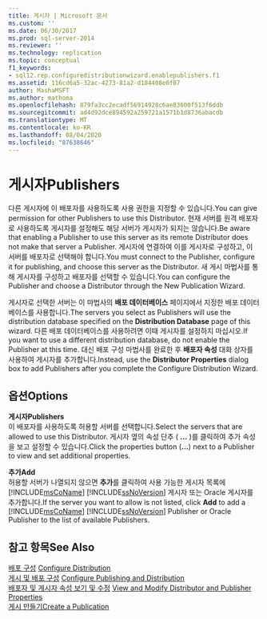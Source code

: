 ```yaml
---
title: 게시자 | Microsoft 문서
ms.custom: ''
ms.date: 06/30/2017
ms.prod: sql-server-2014
ms.reviewer: ''
ms.technology: replication
ms.topic: conceptual
f1_keywords:
- sql12.rep.configuredistributionwizard.enablepublishers.f1
ms.assetid: 116cd6a5-32ac-4273-81a2-d184408e0f07
author: MashaMSFT
ms.author: mathoma
ms.openlocfilehash: 879fa3cc2ecadf56914928c6ae83600f513f6ddb
ms.sourcegitcommit: ad4d92dce894592a259721a1571b1d8736abacdb
ms.translationtype: MT
ms.contentlocale: ko-KR
ms.lasthandoff: 08/04/2020
ms.locfileid: "87638646"
---
```

# <a name="publishers"></a><span data-ttu-id="7062b-102">게시자</span><span class="sxs-lookup"><span data-stu-id="7062b-102">Publishers</span></span>
  <span data-ttu-id="7062b-103">다른 게시자에 이 배포자를 사용하도록 사용 권한을 지정할 수 있습니다.</span><span class="sxs-lookup"><span data-stu-id="7062b-103">You can give permission for other Publishers to use this Distributor.</span></span> <span data-ttu-id="7062b-104">현재 서버를 원격 배포자로 사용하도록 게시자를 설정해도 해당 서버가 게시자가 되지는 않습니다.</span><span class="sxs-lookup"><span data-stu-id="7062b-104">Be aware that enabling a Publisher to use this server as its remote Distributor does not make that server a Publisher.</span></span> <span data-ttu-id="7062b-105">게시자에 연결하여 이를 게시자로 구성하고, 이 서버를 배포자로 선택해야 합니다.</span><span class="sxs-lookup"><span data-stu-id="7062b-105">You must connect to the Publisher, configure it for publishing, and choose this server as the Distributor.</span></span> <span data-ttu-id="7062b-106">새 게시 마법사를 통해 게시자를 구성하고 배포자를 선택할 수 있습니다.</span><span class="sxs-lookup"><span data-stu-id="7062b-106">You can configure the Publisher and choose a Distributor through the New Publication Wizard.</span></span>  
  
 <span data-ttu-id="7062b-107">게시자로 선택한 서버는 이 마법사의 **배포 데이터베이스** 페이지에서 지정한 배포 데이터베이스를 사용합니다.</span><span class="sxs-lookup"><span data-stu-id="7062b-107">The servers you select as Publishers will use the distribution database specified on the **Distribution Database** page of this wizard.</span></span> <span data-ttu-id="7062b-108">다른 배포 데이터베이스를 사용하려면 이때 게시자를 설정하지 마십시오.</span><span class="sxs-lookup"><span data-stu-id="7062b-108">If you want to use a different distribution database, do not enable the Publisher at this time.</span></span> <span data-ttu-id="7062b-109">대신 배포 구성 마법사를 완료한 후 **배포자 속성** 대화 상자를 사용하여 게시자를 추가합니다.</span><span class="sxs-lookup"><span data-stu-id="7062b-109">Instead, use the **Distributor Properties** dialog box to add Publishers after you complete the Configure Distribution Wizard.</span></span>  
  
## <a name="options"></a><span data-ttu-id="7062b-110">옵션</span><span class="sxs-lookup"><span data-stu-id="7062b-110">Options</span></span>  
 <span data-ttu-id="7062b-111">**게시자**</span><span class="sxs-lookup"><span data-stu-id="7062b-111">**Publishers**</span></span>  
 <span data-ttu-id="7062b-112">이 배포자를 사용하도록 허용할 서버를 선택합니다.</span><span class="sxs-lookup"><span data-stu-id="7062b-112">Select the servers that are allowed to use this Distributor.</span></span> <span data-ttu-id="7062b-113">게시자 옆의 속성 단추 ( **...** )를 클릭하여 추가 속성을 보고 설정할 수 있습니다.</span><span class="sxs-lookup"><span data-stu-id="7062b-113">Click the properties button (**...**) next to a Publisher to view and set additional properties.</span></span>  
  
 <span data-ttu-id="7062b-114">**추가**</span><span class="sxs-lookup"><span data-stu-id="7062b-114">**Add**</span></span>  
 <span data-ttu-id="7062b-115">허용할 서버가 나열되지 않으면 **추가**를 클릭하여 사용 가능한 게시자 목록에 [!INCLUDE[msCoName](../../includes/msconame-md.md)] [!INCLUDE[ssNoVersion](../../includes/ssnoversion-md.md)] 게시자 또는 Oracle 게시자를 추가합니다.</span><span class="sxs-lookup"><span data-stu-id="7062b-115">If the server you want to allow is not listed, click **Add** to add a [!INCLUDE[msCoName](../../includes/msconame-md.md)] [!INCLUDE[ssNoVersion](../../includes/ssnoversion-md.md)] Publisher or Oracle Publisher to the list of available Publishers.</span></span>  
  
## <a name="see-also"></a><span data-ttu-id="7062b-116">참고 항목</span><span class="sxs-lookup"><span data-stu-id="7062b-116">See Also</span></span>  
 <span data-ttu-id="7062b-117">[배포 구성](configure-distribution.md) </span><span class="sxs-lookup"><span data-stu-id="7062b-117">[Configure Distribution](configure-distribution.md) </span></span>  
 <span data-ttu-id="7062b-118">[게시 및 배포 구성](configure-publishing-and-distribution.md) </span><span class="sxs-lookup"><span data-stu-id="7062b-118">[Configure Publishing and Distribution](configure-publishing-and-distribution.md) </span></span>  
 <span data-ttu-id="7062b-119">[배포자 및 게시자 속성 보기 및 수정](view-and-modify-distributor-and-publisher-properties.md) </span><span class="sxs-lookup"><span data-stu-id="7062b-119">[View and Modify Distributor and Publisher Properties](view-and-modify-distributor-and-publisher-properties.md) </span></span>  
 [<span data-ttu-id="7062b-120">게시 만들기</span><span class="sxs-lookup"><span data-stu-id="7062b-120">Create a Publication</span></span>](publish/create-a-publication.md)  
  
  
